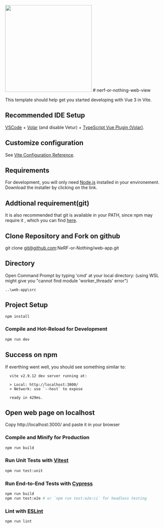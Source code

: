 <img src="https://user-images.githubusercontent.com/50580723/174387286-a6cd50fe-cb54-4f87-807b-6653c1c8e80e.png" width="280"> 
# nerf-or-nothing-web-view 

This template should help get you started developing with Vue 3 in Vite.

## Recommended IDE Setup

[VSCode](https://code.visualstudio.com/) + [Volar](https://marketplace.visualstudio.com/items?itemName=Vue.volar) (and disable Vetur) + [TypeScript Vue Plugin (Volar)](https://marketplace.visualstudio.com/items?itemName=Vue.vscode-typescript-vue-plugin).

## Customize configuration

See [Vite Configuration Reference](https://vitejs.dev/config/).
## Requirements

For development, you will only need [Node.js](https://nodejs.org/en/download/) installed in your environement.
Download the installer by clicking on the link.

## Addtional requirement(git)
It is also recommended that git is available in your PATH, since npm may require it , which you can find [here](https://git-scm.com/downloads).

## Clone Repository and Fork on github

git clone git@github.com:NeRF-or-Nothing/web-app.git

## Directory

Open Command Prompt by typing 'cmd' at your local directory: (using WSL might give you "cannot find module 'worker_threads' error")

```
..\web-app\src
```

## Project Setup

```sh
npm install
```

### Compile and Hot-Reload for Development

```sh
npm run dev
```

## Success on npm

If everthing went well, you should see something similar to:

```
  vite v2.9.12 dev server running at:

  > Local: http://localhost:3000/
  > Network: use `--host` to expose

  ready in 429ms.

```
## Open web page on localhost

Copy http://localhost:3000/ and paste it in your browser

### Compile and Minify for Production

```sh
npm run build
```

### Run Unit Tests with [Vitest](https://vitest.dev/)

```sh
npm run test:unit
```

### Run End-to-End Tests with [Cypress](https://www.cypress.io/)

```sh
npm run build
npm run test:e2e # or `npm run test:e2e:ci` for headless testing
```

### Lint with [ESLint](https://eslint.org/)

```sh
npm run lint
```
